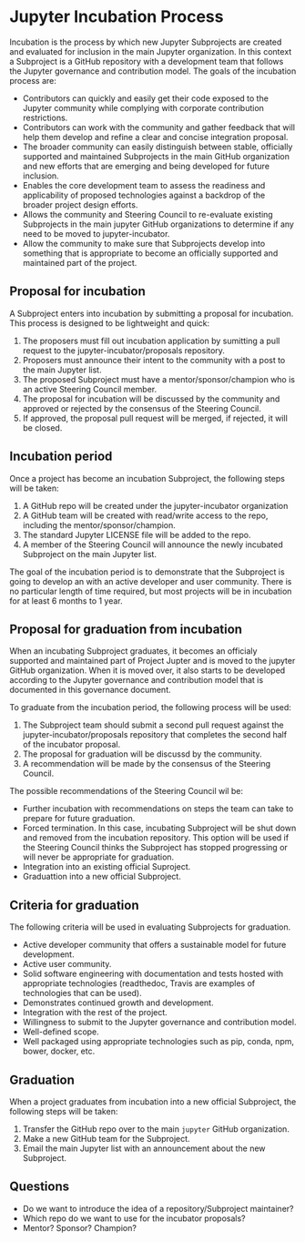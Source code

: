 # Jupyter Incubation Process

Incubation is the process by which new Jupyter Subprojects are created and evaluated for
inclusion in the main Jupyter organization. In this context a Subproject is a GitHub
repository with a development team that follows the Jupyter governance and contribution model.
The goals of the incubation process are:


* Contributors can quickly and easily get their code exposed to the Jupyter community while
  complying with corporate contribution restrictions.
* Contributors can work with the community and gather feedback that will help them develop and
  refine a clear and concise integration proposal.
* The broader community can easily distinguish between stable, officially supported
  and maintained Subprojects in the main GitHub organization and new efforts that are
  emerging and being developed for future inclusion.
* Enables the core development team to assess the readiness and applicability of proposed
  technologies against a backdrop of the broader project design efforts.
* Allows the community and Steering Council to re-evaluate existing Subprojects in the main
  jupyter GitHub organizations to determine if any need to be moved to jupyter-incubator.
* Allow the community to make sure that Subprojects develop into something that is
  appropriate to become an officially supported and maintained part of the project.


## Proposal for incubation

A Subproject enters into incubation by submitting a proposal for incubation. This process is
designed to be lightweight and quick:

1. The proposers must fill out incubation application by sumitting a pull request to the
   jupyter-incubator/proposals repository.
2. Proposers must announce their intent to the community with a post to the main Jupyter
   list.
2. The proposed Subproject must have a mentor/sponsor/champion who is an active Steering
   Council member.
3. The proposal for incubation will be discussed by the community and approved or rejected by
   the consensus of the Steering Council.
4. If approved, the proposal pull request will be merged, if rejected, it will be closed.


## Incubation period

Once a project has become an incubation Subproject, the following steps will be taken:

1. A GitHub repo will be created under the jupyter-incubator organization
2. A GitHub team will be created with read/write access to the repo, including the
   mentor/sponsor/champion.
3. The standard Jupyter LICENSE file will be added to the repo.
4. A member of the Steering Council will announce the newly incubated Subproject on the
   main Jupyter list.

The goal of the incubation period is to demonstrate that the Subproject is going to develop an
with an active developer and user community. There is no particular length of time required,
but most projects will be in incubation for at least 6 months to 1 year.

## Proposal for graduation from incubation

When an incubating Subproject graduates, it becomes an officialy supported and maintained part
of Project Jupter and is moved to the jupyter GitHub organization. When it is moved over, it
also starts to be developed according to the Jupyter governance and contribution model that is
documented in this governance document.

To graduate from the incubation period, the following process will be used:

1. The Subproject team should submit a second pull request against the
   jupyter-incubator/proposals repository that completes the second half of the incubator
   proposal.
2. The proposal for graduation will be discussd by the community.
3. A recommendation will be made by the consensus of the Steering Council.

The possible recommendations of the Steering Council wil be:

* Further incubation with recommendations on steps the team can take to prepare for future
  graduation.
* Forced termination. In this case, incubating Subproject will be shut down and removed
  from the incubation repository. This option will be used if the Steering Council thinks
  the Subproject has stopped progressing or will never be appropriate for graduation.
* Integration into an existing official Suproject.
* Graduattion into a new official Subproject.

## Criteria for graduation

The following criteria will be used in evaluating Subprojects for graduation.

* Active developer community that offers a sustainable model for future development.
* Active user community.
* Solid software engineering with documentation and tests hosted with appropriate
  technologies (readthedoc, Travis are examples of technologies that can be used).
* Demonstrates continued growth and development.
* Integration with the rest of the project.
* Willingness to submit to the Jupyter governance and contribution model.
* Well-defined scope.
* Well packaged using appropriate technologies such as pip, conda, npm, bower, docker, etc.

## Graduation

When a project graduates from incubation into a new official Subproject, the following steps
will be taken:

1. Transfer the GitHub repo over to the main `jupyter` GitHub organization.
2. Make a new GitHub team for the Subproject.
3. Email the main Jupyter list with an announcement about the new Subproject.

## Questions

* Do we want to introduce the idea of a repository/Subproject maintainer?
* Which repo do we want to use for the incubator proposals?
* Mentor? Sponsor? Champion?



